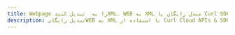 ---title: Webpage را به  تبدیل کنیدXML، WEB به XML مبدل رایگان یا Curl SDKdescription: تبدیل رایگانWEB به XML با استفاده از Curl Cloud APIs & SDK همچنین اسناد PDF را در Cloud ایجاد، ویرایش و رندر کنید.---